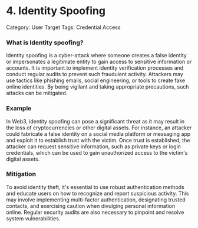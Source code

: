# 4. Identity Spoofing

Category: User Target
Tags: Credential Access

### What is Identity spoofing?

Identity spoofing is a cyber-attack where someone creates a false identity or impersonates a legitimate entity to gain access to sensitive information or accounts. It is important to implement identity verification processes and conduct regular audits to prevent such fraudulent activity. Attackers may use tactics like phishing emails, social engineering, or tools to create fake online identities. By being vigilant and taking appropriate precautions, such attacks can be mitigated.

### Example

In Web3, identity spoofing can pose a significant threat as it may result in the loss of cryptocurrencies or other digital assets. For instance, an attacker could fabricate a false identity on a social media platform or messaging app and exploit it to establish trust with the victim. Once trust is established, the attacker can request sensitive information, such as private keys or login credentials, which can be used to gain unauthorized access to the victim's digital assets.

### Mitigation

To avoid identity theft, it's essential to use robust authentication methods and educate users on how to recognize and report suspicious activity. This may involve implementing multi-factor authentication, designating trusted contacts, and exercising caution when divulging personal information online. Regular security audits are also necessary to pinpoint and resolve system vulnerabilities.